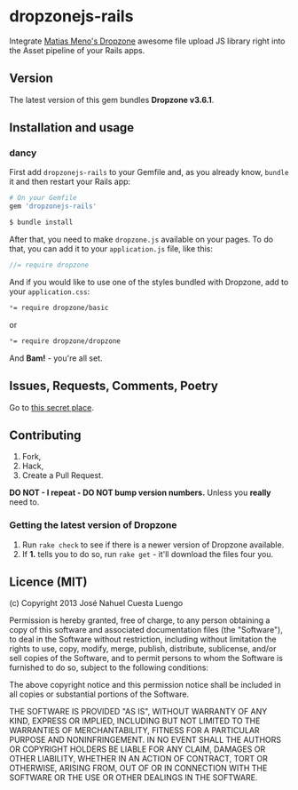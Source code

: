 # dropzonejs-rails

Integrate [Matias Meno's Dropzone](http://www.dropzonejs.com/) awesome file upload JS library right into the Asset pipeline of your Rails apps.

## Version

The latest version of this gem bundles **Dropzone v3.6.1**.

## Installation and usage
### dancy
First add `dropzonejs-rails` to your Gemfile and, as you already know, `bundle` it and then restart your Rails app:

```ruby
# On your Gemfile
gem 'dropzonejs-rails'
```

```bash
$ bundle install
```

After that, you need to make `dropzone.js` available on your pages. To do that, you can add it to your `application.js` file, like this:

```javascript
//= require dropzone
```

And if you would like to use one of the styles bundled with Dropzone, add to your `application.css`:
```scss
*= require dropzone/basic
```
or
```scss
*= require dropzone/dropzone
```

And **Bam!** - you're all set.


## Issues, Requests, Comments, Poetry

Go to [this secret place](https://github.com/ncuesta/dropzonejs-rails/issues).


## Contributing

1. Fork,
2. Hack,
3. Create a Pull Request.

**DO NOT - I repeat - DO NOT bump version numbers.** Unless you **really** need to.


### Getting the latest version of Dropzone

1. Run `rake check` to see if there is a newer version of Dropzone available.
2. If **1.** tells you to do so, run `rake get` - it'll download the files four you.


## Licence (MIT)

(c) Copyright 2013 José Nahuel Cuesta Luengo

Permission is hereby granted, free of charge, to any person obtaining
a copy of this software and associated documentation files (the
"Software"), to deal in the Software without restriction, including
without limitation the rights to use, copy, modify, merge, publish,
distribute, sublicense, and/or sell copies of the Software, and to
permit persons to whom the Software is furnished to do so, subject to
the following conditions:

The above copyright notice and this permission notice shall be
included in all copies or substantial portions of the Software.

THE SOFTWARE IS PROVIDED "AS IS", WITHOUT WARRANTY OF ANY KIND,
EXPRESS OR IMPLIED, INCLUDING BUT NOT LIMITED TO THE WARRANTIES OF
MERCHANTABILITY, FITNESS FOR A PARTICULAR PURPOSE AND
NONINFRINGEMENT. IN NO EVENT SHALL THE AUTHORS OR COPYRIGHT HOLDERS BE
LIABLE FOR ANY CLAIM, DAMAGES OR OTHER LIABILITY, WHETHER IN AN ACTION
OF CONTRACT, TORT OR OTHERWISE, ARISING FROM, OUT OF OR IN CONNECTION
WITH THE SOFTWARE OR THE USE OR OTHER DEALINGS IN THE SOFTWARE.
